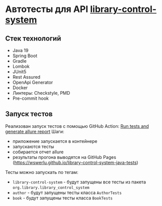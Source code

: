 # Автотесты для API [library-control-system](https://github.com/wswerlu/library-control-system)

## Стек технологий
* Java 19
* Spring Boot
* Gradle
* Lombok
* JUnit5
* Rest Assured
* OpenApi Generator
* Docker
* Линтеры: Checkstyle, PMD
* Pre-commit hook

## Запуск тестов

Реализован запуск тестов с помощью GitHub Action: [Run tests and generate allure report](https://github.com/wswerlu/library-control-system-java-tests/blob/master/.github/workflows/run_tests.yml)
Шаги:
* приложение запускается в контейнере
* запускаются тесты
* собирается отчет allure
* результаты прогона выводятся на GitHub Pages (https://wswerlu.github.io/library-control-system-java-tests)

Тесты можно запускать по тегам:
* `library-control-system` - будут запущены все тесты из пакета `org.library.library_control_system`
* `author` - будут запущены тесты класса `AuthorTests`
* `book` - будут запущены тесты класса `BookTests`